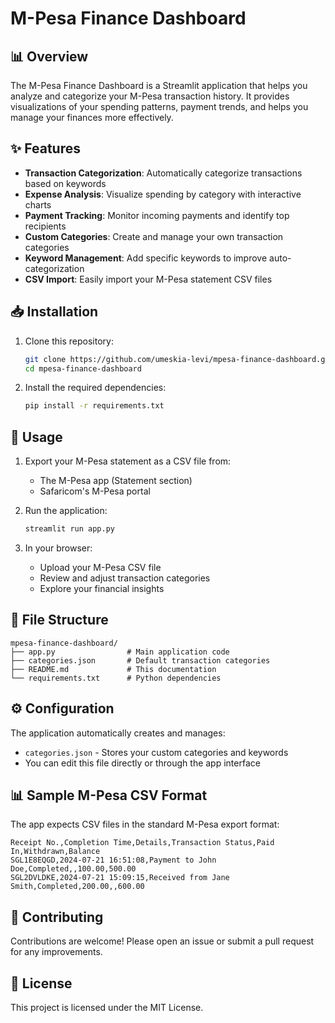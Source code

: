  # M-Pesa Finance Dashboard

## 📊 Overview

The M-Pesa Finance Dashboard is a Streamlit application that helps you analyze and categorize your M-Pesa transaction history. It provides visualizations of your spending patterns, payment trends, and helps you manage your finances more effectively.

## ✨ Features

- **Transaction Categorization**: Automatically categorize transactions based on keywords
- **Expense Analysis**: Visualize spending by category with interactive charts
- **Payment Tracking**: Monitor incoming payments and identify top recipients
- **Custom Categories**: Create and manage your own transaction categories
- **Keyword Management**: Add specific keywords to improve auto-categorization
- **CSV Import**: Easily import your M-Pesa statement CSV files

## 📥 Installation

1. Clone this repository:
   ```bash
   git clone https://github.com/umeskia-levi/mpesa-finance-dashboard.git
   cd mpesa-finance-dashboard
   ```

2. Install the required dependencies:
   ```bash
   pip install -r requirements.txt
   ```

## 🚀 Usage

1. Export your M-Pesa statement as a CSV file from:
   - The M-Pesa app (Statement section)
   - Safaricom's M-Pesa portal

2. Run the application:
   ```bash
   streamlit run app.py
   ```

3. In your browser:
   - Upload your M-Pesa CSV file
   - Review and adjust transaction categories
   - Explore your financial insights

## 📂 File Structure

```
mpesa-finance-dashboard/
├── app.py                # Main application code
├── categories.json       # Default transaction categories
├── README.md             # This documentation
└── requirements.txt      # Python dependencies
```

## ⚙️ Configuration

The application automatically creates and manages:
- `categories.json` - Stores your custom categories and keywords
- You can edit this file directly or through the app interface

## 📊 Sample M-Pesa CSV Format

The app expects CSV files in the standard M-Pesa export format:
```
Receipt No.,Completion Time,Details,Transaction Status,Paid In,Withdrawn,Balance
SGL1E8EQGD,2024-07-21 16:51:08,Payment to John Doe,Completed,,100.00,500.00
SGL2DVLDKE,2024-07-21 15:09:15,Received from Jane Smith,Completed,200.00,,600.00
```

## 🤝 Contributing

Contributions are welcome! Please open an issue or submit a pull request for any improvements.

## 📜 License

This project is licensed under the MIT License.
